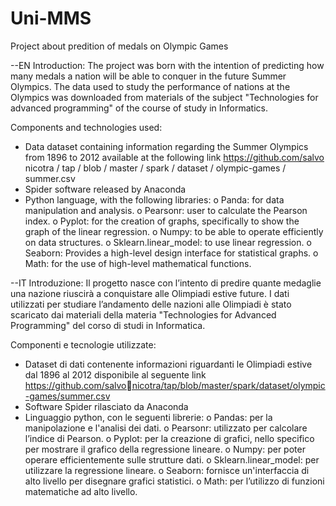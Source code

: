 # Uni-MMS
Project about predition of medals on Olympic Games

--EN
Introduction:
  The project was born with the intention of predicting how many medals a nation will be able to
  conquer in the future Summer Olympics.
  The data used to study the performance of nations at the Olympics was downloaded from
  materials of the subject "Technologies for advanced programming" of the course of study in
  Informatics.
  
Components and technologies used:
  - Data dataset containing information regarding the Summer Olympics from 1896 to 2012
  available at the following link https://github.com/salvo nicotra / tap / blob / master / spark / dataset / olympic-games / summer.csv
  - Spider software released by Anaconda
  - Python language, with the following libraries:
  o Panda: for data manipulation and analysis.
  o Pearsonr: user to calculate the Pearson index.
  o Pyplot: for the creation of graphs, specifically to show the graph of the
  linear regression.
  o Numpy: to be able to operate efficiently on data structures.
  o Sklearn.linear_model: to use linear regression.
  o Seaborn: Provides a high-level design interface for statistical graphs.
  o Math: for the use of high-level mathematical functions.


--IT
Introduzione:
  Il progetto nasce con l’intento di predire quante medaglie una nazione riuscirà a 
  conquistare alle Olimpiadi estive future.
  I dati utilizzati per studiare l’andamento delle nazioni alle Olimpiadi è stato scaricato dai 
  materiali della materia "Technologies for Advanced Programming" del corso di studi in 
  Informatica.
  
Componenti e tecnologie utilizzate:
  - Dataset di dati contenente informazioni riguardanti le Olimpiadi estive dal 1896 al 2012
  disponibile al seguente link https://github.com/salvonicotra/tap/blob/master/spark/dataset/olympic-games/summer.csv
  - Software Spider rilasciato da Anaconda 
  - Linguaggio python, con le seguenti librerie:
  o Pandas: per la manipolazione e l'analisi dei dati.
  o Pearsonr: utilizzato per calcolare l’indice di Pearson.
  o Pyplot: per la creazione di grafici, nello specifico per mostrare il grafico della 
  regressione lineare.
  o Numpy: per poter operare efficientemente sulle strutture dati.
  o Sklearn.linear_model: per utilizzare la regressione lineare.
  o Seaborn: fornisce un'interfaccia di alto livello per disegnare grafici statistici.
  o Math: per l’utilizzo di funzioni matematiche ad alto livello.
